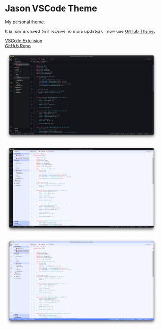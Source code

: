 # Jason VSCode Theme

My personal theme.

It is now archived (will receive no more updates). I now use [GitHub Theme](https://marketplace.visualstudio.com/items?itemName=GitHub.github-vscode-theme).

[VSCode Extension](https://marketplace.visualstudio.com/items?itemName=jasonli0616.jason-vscode-theme)\
[GitHub Repo](https://github.com/jasonli0616/jason-vscode-theme)


![Theme screenshot](https://raw.githubusercontent.com/jasonli0616/jason-vscode-theme/main/images/theme_screenshot.png)

![Light theme screenshot](https://raw.githubusercontent.com/jasonli0616/jason-vscode-theme/main/images/light_theme_screenshot.png)

![Even lighter theme screenshot](https://raw.githubusercontent.com/jasonli0616/jason-vscode-theme/main/images/even_lighter_theme_screenshot.png)